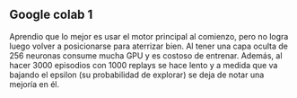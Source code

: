 ## Google colab 1

Aprendio que lo mejor es usar el motor principal al comienzo, pero no logra luego volver a posicionarse para aterrizar bien. Al tener una capa oculta de 256 neuronas consume mucha GPU y es costoso de entrenar. Además, al hacer 3000 episodios con 1000 replays se hace lento y a medida que va bajando el epsilon (su probabilidad de explorar) se deja de notar una mejoría en él.